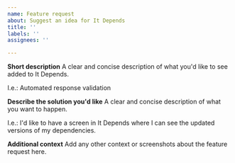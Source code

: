 ```yaml
---
name: Feature request
about: Suggest an idea for It Depends
title: ''
labels: ''
assignees: ''

---
```


**Short description**
A clear and concise description of what you'd like to see added to It Depends.

I.e.: Automated response validation

**Describe the solution you'd like**
A clear and concise description of what you want to happen.

I.e.: I'd like to have a screen in It Depends where I can see the updated versions of my dependencies.

**Additional context**
Add any other context or screenshots about the feature request here.
